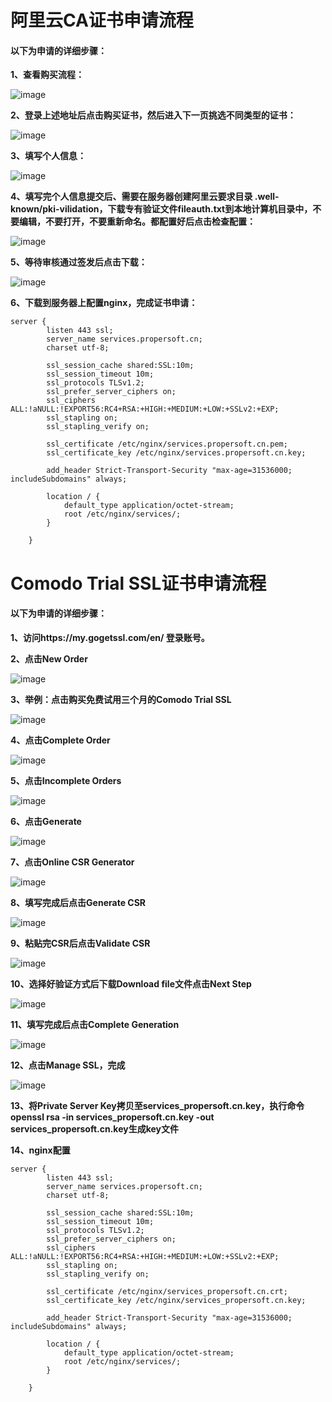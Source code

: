 # 阿里云CA证书申请流程

#### 以下为申请的详细步骤：

**1、查看购买流程：**

![image](res/1.png)

**2、登录上述地址后点击购买证书，然后进入下一页挑选不同类型的证书：**

![image](res/2.png)

**3、填写个人信息：**

![image](res/3.png)

**4、填写完个人信息提交后、需要在服务器创建阿里云要求目录 .well-known/pki-vilidation，下载专有验证文件fileauth.txt到本地计算机目录中，不要编辑，不要打开，不要重新命名。都配置好后点击检查配置：**

![image](res/4.png)

**5、等待审核通过签发后点击下载：**

![image](res/5.png)

**6、下载到服务器上配置nginx，完成证书申请：**


```
server {
        listen 443 ssl;
        server_name services.propersoft.cn;
        charset utf-8;

        ssl_session_cache shared:SSL:10m;
        ssl_session_timeout 10m;
        ssl_protocols TLSv1.2;
        ssl_prefer_server_ciphers on;
        ssl_ciphers ALL:!aNULL:!EXPORT56:RC4+RSA:+HIGH:+MEDIUM:+LOW:+SSLv2:+EXP;
        ssl_stapling on;
        ssl_stapling_verify on;

        ssl_certificate /etc/nginx/services.propersoft.cn.pem;
        ssl_certificate_key /etc/nginx/services.propersoft.cn.key;

        add_header Strict-Transport-Security "max-age=31536000; includeSubdomains" always;

        location / {
            default_type application/octet-stream;
            root /etc/nginx/services/;
        }

    }
```



# Comodo Trial SSL证书申请流程

#### 以下为申请的详细步骤：

**1、访问https://my.gogetssl.com/en/ 登录账号。**

**2、点击New Order**

![image](res/gogetssl01.png)

**3、举例：点击购买免费试用三个月的Comodo Trial SSL**

![image](res/gogetssl02.png)

**4、点击Complete Order**

![image](res/gogetssl03.png)

**5、点击Incomplete Orders**

![image](res/gogetssl04.png)

**6、点击Generate**

![image](res/gogetssl05.png)

**7、点击Online CSR Generator**

![image](res/gogetssl06.png)

**8、填写完成后点击Generate CSR**

![image](res/gogetssl07.png)

**9、粘贴完CSR后点击Validate CSR**

![image](res/gogetssl08.png)

**10、选择好验证方式后下载Download file文件点击Next Step**

![image](res/gogetssl09.png)

**11、填写完成后点击Complete Generation**

![image](res/gogetssl10.png)

**12、点击Manage SSL，完成**

![image](res/gogetssl11.png)

**13、将Private Server Key拷贝至services_propersoft.cn.key，执行命令openssl rsa -in services_propersoft.cn.key -out services_propersoft.cn.key生成key文件**

**14、nginx配置**

```
server {
        listen 443 ssl;
        server_name services.propersoft.cn;
        charset utf-8;

        ssl_session_cache shared:SSL:10m;
        ssl_session_timeout 10m;
        ssl_protocols TLSv1.2;
        ssl_prefer_server_ciphers on;
        ssl_ciphers ALL:!aNULL:!EXPORT56:RC4+RSA:+HIGH:+MEDIUM:+LOW:+SSLv2:+EXP;
        ssl_stapling on;
        ssl_stapling_verify on;

        ssl_certificate /etc/nginx/services_propersoft.cn.crt;
        ssl_certificate_key /etc/nginx/services_propersoft.cn.key;

        add_header Strict-Transport-Security "max-age=31536000; includeSubdomains" always;

        location / {
            default_type application/octet-stream;
            root /etc/nginx/services/;
        }

    }
```


